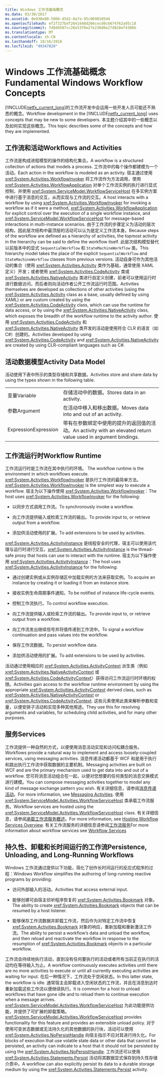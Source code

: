 ```yaml
---
title: Windows 工作流基础概念
ms.date: 03/30/2017
ms.assetid: 0e930e80-5060-45d2-8a7a-95c0690105d4
ms.openlocfilehash: ef2f327bdf2641648d266cecd0c6674762a95c18
ms.sourcegitcommit: fd8d4587cc26e53f0e27e230d6e27d828ef4306b
ms.translationtype: MT
ms.contentlocale: zh-CN
ms.lasthandoff: 10/16/2018
ms.locfileid: "49347820"
---
```

# <a name="fundamental-windows-workflow-concepts"></a><span data-ttu-id="0d1e6-102">Windows 工作流基础概念</span><span class="sxs-lookup"><span data-stu-id="0d1e6-102">Fundamental Windows Workflow Concepts</span></span>
<span data-ttu-id="0d1e6-103">[!INCLUDE[netfx_current_long](../../../includes/netfx-current-long-md.md)]的工作流开发中会运用一些开发人员可能还不熟悉的概念。</span><span class="sxs-lookup"><span data-stu-id="0d1e6-103">Workflow development in the [!INCLUDE[netfx_current_long](../../../includes/netfx-current-long-md.md)] uses concepts that may be new to some developers.</span></span> <span data-ttu-id="0d1e6-104">本主题介绍其中的一些概念以及如何实现这些概念。</span><span class="sxs-lookup"><span data-stu-id="0d1e6-104">This topic describes some of the concepts and how they are implemented.</span></span>  
  
## <a name="workflows-and-activities"></a><span data-ttu-id="0d1e6-105">工作流和活动</span><span class="sxs-lookup"><span data-stu-id="0d1e6-105">Workflows and Activities</span></span>  
 <span data-ttu-id="0d1e6-106">工作流是构成进程模型的操作的结构化集合。</span><span class="sxs-lookup"><span data-stu-id="0d1e6-106">A workflow is a structured collection of actions that models a process.</span></span> <span data-ttu-id="0d1e6-107">工作流中的每个操作都建模为一个活动。</span><span class="sxs-lookup"><span data-stu-id="0d1e6-107">Each action in the workflow is modeled as an activity.</span></span> <span data-ttu-id="0d1e6-108">宿主通过使用 <xref:System.Activities.WorkflowInvoker> 将工作流作为方法调用，使用 <xref:System.Activities.WorkflowApplication> 对单个工作流实例的执行进行显式控制，并使用 <xref:System.ServiceModel.WorkflowServiceHost> 在多实例方案中进行基于消息的交互，从而实现与工作流的交互。</span><span class="sxs-lookup"><span data-stu-id="0d1e6-108">A host interacts with a workflow by using <xref:System.Activities.WorkflowInvoker> for invoking a workflow as if it were a method,  <xref:System.Activities.WorkflowApplication> for explicit control over the execution of a single workflow instance, and <xref:System.ServiceModel.WorkflowServiceHost> for message-based interactions in multi-instance scenarios.</span></span> <span data-ttu-id="0d1e6-109">由于工作流的步骤定义为活动的层次结构，因此层次结构中最顶层的活动可以认为是定义工作流本身。</span><span class="sxs-lookup"><span data-stu-id="0d1e6-109">Because steps of the workflow are defined as a hierarchy of activities, the topmost activity in the hierarchy can be said to define the workflow itself.</span></span> <span data-ttu-id="0d1e6-110">此层次结构模型替代以前版本中的显式 `SequentialWorkflow` 和 `StateMachineWorkflow` 类。</span><span class="sxs-lookup"><span data-stu-id="0d1e6-110">This hierarchy model takes the place of the explicit `SequentialWorkflow` and `StateMachineWorkflow` classes from previous versions.</span></span> <span data-ttu-id="0d1e6-111">活动自身可作为其他活动的集合（使用 <xref:System.Activities.Activity> 类作为基础，通常使用 XAML 定义）开发；或者使用 <xref:System.Activities.CodeActivity> 类或 <xref:System.Activities.NativeActivity> 类进行自定义创建，前者可以使用运行时进行数据访问，而后者则向活动作者公开工作流运行时范围。</span><span class="sxs-lookup"><span data-stu-id="0d1e6-111">Activities themselves are developed as collections of other activities (using the <xref:System.Activities.Activity> class as a base, usually defined by using XAML) or are custom created by using the <xref:System.Activities.CodeActivity> class, which can use the runtime for data access, or by using the <xref:System.Activities.NativeActivity> class, which exposes the breadth of the workflow runtime to the activity author.</span></span> <span data-ttu-id="0d1e6-112">使用 <xref:System.Activities.CodeActivity> 和 <xref:System.Activities.NativeActivity> 类开发的活动是使用符合 CLR 的语言（如 C#）创建的。</span><span class="sxs-lookup"><span data-stu-id="0d1e6-112">Activities developed by using <xref:System.Activities.CodeActivity> and <xref:System.Activities.NativeActivity> are created by using CLR-compliant languages such as C#.</span></span>  
  
## <a name="activity-data-model"></a><span data-ttu-id="0d1e6-113">活动数据模型</span><span class="sxs-lookup"><span data-stu-id="0d1e6-113">Activity Data Model</span></span>  
 <span data-ttu-id="0d1e6-114">活动使用下表中所示的类型存储和共享数据。</span><span class="sxs-lookup"><span data-stu-id="0d1e6-114">Activities store and share data by using the types shown in the following table.</span></span>  
  
|||  
|-|-|  
|<span data-ttu-id="0d1e6-115">变量</span><span class="sxs-lookup"><span data-stu-id="0d1e6-115">Variable</span></span>|<span data-ttu-id="0d1e6-116">存储活动中的数据。</span><span class="sxs-lookup"><span data-stu-id="0d1e6-116">Stores data in an activity.</span></span>|  
|<span data-ttu-id="0d1e6-117">参数</span><span class="sxs-lookup"><span data-stu-id="0d1e6-117">Argument</span></span>|<span data-ttu-id="0d1e6-118">在活动中移入和移出数据。</span><span class="sxs-lookup"><span data-stu-id="0d1e6-118">Moves data into and out of an activity.</span></span>|  
|<span data-ttu-id="0d1e6-119">Expression</span><span class="sxs-lookup"><span data-stu-id="0d1e6-119">Expression</span></span>|<span data-ttu-id="0d1e6-120">带有在参数绑定中使用的提升的返回值的活动。</span><span class="sxs-lookup"><span data-stu-id="0d1e6-120">An activity with an elevated return value used in argument bindings.</span></span>|  
  
## <a name="workflow-runtime"></a><span data-ttu-id="0d1e6-121">工作流运行时</span><span class="sxs-lookup"><span data-stu-id="0d1e6-121">Workflow Runtime</span></span>  
 <span data-ttu-id="0d1e6-122">工作流运行时是工作流在其中执行的环境。 </span><span class="sxs-lookup"><span data-stu-id="0d1e6-122">The workflow runtime is the environment in which workflows execute.</span></span> <span data-ttu-id="0d1e6-123"><xref:System.Activities.WorkflowInvoker> 是执行工作流的最简单方法。</span><span class="sxs-lookup"><span data-stu-id="0d1e6-123"><xref:System.Activities.WorkflowInvoker> is the simplest way to execute a workflow.</span></span> <span data-ttu-id="0d1e6-124">宿主为以下操作使用 <xref:System.Activities.WorkflowInvoker>：</span><span class="sxs-lookup"><span data-stu-id="0d1e6-124">The host uses <xref:System.Activities.WorkflowInvoker> for the following:</span></span>  
  
-   <span data-ttu-id="0d1e6-125">以同步方式调用工作流。</span><span class="sxs-lookup"><span data-stu-id="0d1e6-125">To synchronously invoke a workflow.</span></span>  
  
-   <span data-ttu-id="0d1e6-126">向工作流提供输入或检索工作流的输出。</span><span class="sxs-lookup"><span data-stu-id="0d1e6-126">To provide input to, or retrieve output from a workflow.</span></span>  
  
-   <span data-ttu-id="0d1e6-127">添加供活动使用的扩展。</span><span class="sxs-lookup"><span data-stu-id="0d1e6-127">To add extensions to be used by activities.</span></span>  
  
 <span data-ttu-id="0d1e6-128"><xref:System.Activities.ActivityInstance> 是线程安全的代理，宿主可以使用该代理与运行时进行交互。</span><span class="sxs-lookup"><span data-stu-id="0d1e6-128"><xref:System.Activities.ActivityInstance> is the thread-safe proxy that hosts can use to interact with the runtime.</span></span> <span data-ttu-id="0d1e6-129">宿主为以下操作使用 <xref:System.Activities.ActivityInstance>：</span><span class="sxs-lookup"><span data-stu-id="0d1e6-129">The host uses <xref:System.Activities.ActivityInstance> for the following:</span></span>  
  
-   <span data-ttu-id="0d1e6-130">通过创建实例或从实例存储区中加载实例的方法来获取实例。</span><span class="sxs-lookup"><span data-stu-id="0d1e6-130">To acquire an instance by creating it or loading it from an instance store.</span></span>  
  
-   <span data-ttu-id="0d1e6-131">接收实例生命周期事件通知。</span><span class="sxs-lookup"><span data-stu-id="0d1e6-131">To be notified of instance life-cycle events.</span></span>  
  
-   <span data-ttu-id="0d1e6-132">控制工作流执行。</span><span class="sxs-lookup"><span data-stu-id="0d1e6-132">To control workflow execution.</span></span>  
  
-   <span data-ttu-id="0d1e6-133">向工作流提供输入或检索工作流的输出。</span><span class="sxs-lookup"><span data-stu-id="0d1e6-133">To provide input to, or retrieve output from a workflow.</span></span>  
  
-   <span data-ttu-id="0d1e6-134">向工作流发出继续信号并将值传递到工作流中。</span><span class="sxs-lookup"><span data-stu-id="0d1e6-134">To signal a workflow continuation and pass values into the workflow.</span></span>  
  
-   <span data-ttu-id="0d1e6-135">保存工作流数据。</span><span class="sxs-lookup"><span data-stu-id="0d1e6-135">To persist workflow data.</span></span>  
  
-   <span data-ttu-id="0d1e6-136">添加供活动使用的扩展。</span><span class="sxs-lookup"><span data-stu-id="0d1e6-136">To add extensions to be used by activities.</span></span>  
  
 <span data-ttu-id="0d1e6-137">活动通过使用相应的 <xref:System.Activities.ActivityContext> 派生类（例如 <xref:System.Activities.NativeActivityContext> 或 <xref:System.Activities.CodeActivityContext>）获得访问工作流运行时环境的权限。</span><span class="sxs-lookup"><span data-stu-id="0d1e6-137">Activities gain access to the workflow runtime environment by using the appropriate <xref:System.Activities.ActivityContext> derived class, such as <xref:System.Activities.NativeActivityContext> or <xref:System.Activities.CodeActivityContext>.</span></span> <span data-ttu-id="0d1e6-138">这些元素使用此类来解析参数和变量，以便安排子活动和实现多种其他用途。</span><span class="sxs-lookup"><span data-stu-id="0d1e6-138">They use this for resolving arguments and variables, for scheduling child activities, and for many other purposes.</span></span>  
  
## <a name="services"></a><span data-ttu-id="0d1e6-139">服务</span><span class="sxs-lookup"><span data-stu-id="0d1e6-139">Services</span></span>  
 <span data-ttu-id="0d1e6-140">工作流提供一种自然的方式，以便使用消息活动实现和访问松耦合服务。</span><span class="sxs-lookup"><span data-stu-id="0d1e6-140">Workflows provide a natural way to implement and access loosely-coupled services, using messaging activities.</span></span> <span data-ttu-id="0d1e6-141">消息传递活动都基于 WCF 和是用于执行和跳出执行工作流中获取数据的主要机制。</span><span class="sxs-lookup"><span data-stu-id="0d1e6-141">Messaging activities are built on WCF and are the primary mechanism used to get data into and out of a workflow.</span></span> <span data-ttu-id="0d1e6-142">您可将消息活动组合在一起，以便对您想要的任何类型的消息交换模式进行建模。</span><span class="sxs-lookup"><span data-stu-id="0d1e6-142">You can compose messaging activities together to model any kind of message exchange pattern you wish.</span></span> <span data-ttu-id="0d1e6-143">有关详细信息，请参阅[消息传递活动](../../../docs/framework/wcf/feature-details/messaging-activities.md)。</span><span class="sxs-lookup"><span data-stu-id="0d1e6-143">For more information, see [Messaging Activities](../../../docs/framework/wcf/feature-details/messaging-activities.md).</span></span> <span data-ttu-id="0d1e6-144">使用 <xref:System.ServiceModel.Activities.WorkflowServiceHost> 类承载工作流服务。</span><span class="sxs-lookup"><span data-stu-id="0d1e6-144">Workflow services are hosted using the <xref:System.ServiceModel.Activities.WorkflowServiceHost> class.</span></span> <span data-ttu-id="0d1e6-145">有关详细信息，请参阅[承载工作流服务概述](../../../docs/framework/wcf/feature-details/hosting-workflow-services-overview.md)。</span><span class="sxs-lookup"><span data-stu-id="0d1e6-145">For more information, see [Hosting Workflow Services Overview](../../../docs/framework/wcf/feature-details/hosting-workflow-services-overview.md).</span></span> <span data-ttu-id="0d1e6-146">有关工作流服务的详细信息请参阅[工作流服务](../../../docs/framework/wcf/feature-details/workflow-services.md)</span><span class="sxs-lookup"><span data-stu-id="0d1e6-146">For more information about workflow services see [Workflow Services](../../../docs/framework/wcf/feature-details/workflow-services.md)</span></span>  
  
## <a name="persistence-unloading-and-long-running-workflows"></a><span data-ttu-id="0d1e6-147">持久性、卸载和长时间运行的工作流</span><span class="sxs-lookup"><span data-stu-id="0d1e6-147">Persistence, Unloading, and Long-Running Workflows</span></span>  
 <span data-ttu-id="0d1e6-148">Windows 工作流通过提供以下功能，简化了创作长时间运行的反应式程序的过程：</span><span class="sxs-lookup"><span data-stu-id="0d1e6-148">Windows Workflow simplifies the authoring of long-running reactive programs by providing:</span></span>  
  
-   <span data-ttu-id="0d1e6-149">访问外部输入的活动。</span><span class="sxs-lookup"><span data-stu-id="0d1e6-149">Activities that access external input.</span></span>  
  
-   <span data-ttu-id="0d1e6-150">能够创建可由宿主侦听程序恢复的 <xref:System.Activities.Bookmark> 对象。</span><span class="sxs-lookup"><span data-stu-id="0d1e6-150">The ability to create <xref:System.Activities.Bookmark> objects that can be resumed by a host listener.</span></span>  
  
-   <span data-ttu-id="0d1e6-151">能够保存工作流数据并卸载工作流，然后作为对特定工作流中恢复 <xref:System.Activities.Bookmark> 对象的响应，重新加载和重新激活工作流。</span><span class="sxs-lookup"><span data-stu-id="0d1e6-151">The ability to persist a workflow’s data and unload the workflow, and then reload and reactivate the workflow in response to the resumption of <xref:System.Activities.Bookmark> objects in a particular workflow.</span></span>  
  
 <span data-ttu-id="0d1e6-152">工作流会持续地执行活动，直到没有任何要执行的活动或者所有当前正在执行的活动均在等待输入为止。</span><span class="sxs-lookup"><span data-stu-id="0d1e6-152">A workflow continuously executes activities until there are no more activities to execute or until all currently executing activities are waiting for input.</span></span> <span data-ttu-id="0d1e6-153">在后一种情况下，工作流处于空闲状态。</span><span class="sxs-lookup"><span data-stu-id="0d1e6-153">In this latter state, the workflow is idle.</span></span> <span data-ttu-id="0d1e6-154">通常宿主会卸载进入空闲状态的工作流，并且在消息到达时重新加载这些工作流以便继续执行。</span><span class="sxs-lookup"><span data-stu-id="0d1e6-154">It is common for a host to unload workflows that have gone idle and to reload them to continue execution when a message arrives.</span></span> <span data-ttu-id="0d1e6-155"><xref:System.ServiceModel.Activities.WorkflowServiceHost> 为此功能提供功能，并提供了可扩展的卸载策略。</span><span class="sxs-lookup"><span data-stu-id="0d1e6-155"><xref:System.ServiceModel.Activities.WorkflowServiceHost> provides functionality for this feature and provides an extensible unload policy.</span></span> <span data-ttu-id="0d1e6-156">对于使用可变状态数据或无法持久化的其他数据的执行块，活动可以使用 <xref:System.Activities.NoPersistHandle> 向宿主指示不应对其进行持久化。</span><span class="sxs-lookup"><span data-stu-id="0d1e6-156">For blocks of execution that use volatile state data or other data that cannot be persisted, an activity can indicate to a host that it should not be persisted by using the <xref:System.Activities.NoPersistHandle>.</span></span> <span data-ttu-id="0d1e6-157">工作流还可以使用 <xref:System.Activities.Statements.Persist> 活动将其数据显式保存到持久性存储介质中。</span><span class="sxs-lookup"><span data-stu-id="0d1e6-157">A workflow can also explicitly persist its data to a durable storage medium by using the <xref:System.Activities.Statements.Persist> activity.</span></span>
